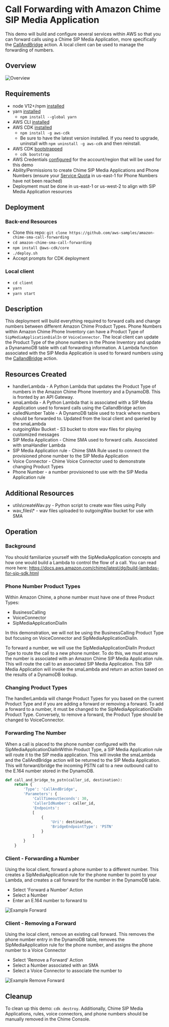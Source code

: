 # Call Forwarding with Amazon Chime SIP Media Application

This demo will build and configure several services within AWS so that you can forward calls using a Chime SIP Media Application, more specifically the [CallAndBridge](https://docs.aws.amazon.com/chime/latest/dg/call-and-bridge.html) action. A local client can be used to manage the forwarding of numbers.
## Overview

![Overview](/images/Overview.png)
## Requirements
- node V12+/npm [installed](https://www.npmjs.com/get-npm)
- yarn [installed](https://classic.yarnpkg.com/en/docs/install)
  - `npm install --global yarn`
- AWS CLI [installed](https://docs.aws.amazon.com/cli/latest/userguide/install-cliv2.html)
- AWS CDK [installed](https://docs.aws.amazon.com/cdk/latest/guide/getting_started.html#getting_started_install)
  - `npm install -g aws-cdk`
  - Be sure to have the latest version installed. If you need to upgrade, uninstall with `npm uninstall -g aws-cdk` and then reinstall.
- AWS CDK [bootstrapped](https://docs.aws.amazon.com/cdk/latest/guide/bootstrapping.html)
  - `cdk bootstrap`
- AWS Credentials [configured](https://docs.aws.amazon.com/cli/latest/userguide/cli-configure-files.html) for the account/region that will be used for this demo
- Ability/Permissions to create Chime SIP Media Applications and Phone Numbers (ensure your [Service Quota](https://console.aws.amazon.com/servicequotas/home/services/chime/quotas) in us-east-1 for Phone Numbers have not been reached)
- Deployment must be done in us-east-1 or us-west-2 to align with SIP Media Application resources

## Deployment
### Back-end Resources
- Clone this repo: `git clone https://github.com/aws-samples/amazon-chime-sma-call-forwarding`
- `cd amazon-chime-sma-call-forwarding`
- `npm install @aws-cdk/core`
- `./deploy.sh`
- Accept prompts for CDK deployment

### Local client
- `cd client`
- `yarn`
- `yarn start`

## Description
This deployment will build everything required to forward calls and change numbers between different Amazon Chime Product Types.  Phone Numbers within Amazon Chime Phone Inventory can have a Product Type of `SipMediaApplicationDialIn` or `VoiceConnector`. The local client can update the Product Type of the phone numbers in the Phone Inventory and update a DynanamoDB table with call forwarding information. A Lambda function associated with the SIP Media Application is used to forward numbers using the [CallandBridge](https://docs.aws.amazon.com/chime/latest/dg/call-and-bridge.html) action.


## Resources Created
- handlerLambda - A Python Lambda that updates the Product Type of numbers in the Amazon Chime Phone Inventory and a DynamoDB. This is fronted by an API Gateway. 
- smaLambda - A Python Lambda that is associated with a SIP Media Application used to forward calls using the CallandBridge action
- calledNumber Table - A DynamoDB table used to track where numbers should be forwarded to.  Updated from the local client and queried by the smaLambda
- outgoingWav Bucket - S3 bucket to store wav files for playing customized messages
- SIP Media Application - Chime SMA used to forward calls.  Associated with smaHandler Lambda
- SIP Media Application rule - Chime SMA Rule used to connect the provisioned phone number to the SIP Media Application
- Voice Connector - Chime Voice Connector used to demonstrate changing Product Types
- Phone Number - a number provisioned to use with the SIP Media Application rule

## Additional Resources
- utils\createWav.py - Python script to create wav files using Polly
- wav_files\\* - wav files uploaded to outgoingWav bucket for use with SMA


## Operation

### Background
You should familiarize yourself with the SipMediaApplication concepts and how one would build a Lambda to control the flow of a call. You can read more here: https://docs.aws.amazon.com/chime/latest/dg/build-lambdas-for-sip-sdk.html


### Phone Number Product Types
Within Amazon Chime, a phone number must have one of three Product Types:
- BusinessCalling
- VoiceConnector
- SipMediaApplicationDialIn

In this demonstration, we will not be using the BusinessCalling Product Type but focusing on VoiceConnector and SipMediaApplicationDialIn.

To forward a number, we will use the SipMediaApplicationDialIn Product Type to route the call to a new phone number. To do this, we must ensure the number is associated with an Amazon Chime SIP Media Application rule.  This will route the call to an associated SIP Media Application. This SIP Media Application will invoke the smaLambda and return an action based on the results of a DynamoDB lookup.

### Changing Product Types

The handlerLambda will change Product Types for you based on the current Product Type and if you are adding a forward or removing a forward.  To add a forward to a number, it must be changed to the SipMediaApplicationDialIn Product Type. Conversely, to remove a forward, the Product Type should be changed to VoiceConnector.

### Forwarding The Number
When a call is placed to the phone number configured with the SipMediaApplicationDialInWithin Product Type, a SIP Media Application rule will route it to the SIP media application.  This will invoke the smaLambda and the CallAndBridge action will be returned to the SIP Media Application. This will forward/bridge the incoming PSTN call to a new outbound call to the E.164 number stored in the DynamoDB.

```python
def call_and_bridge_to_pstn(caller_id, destination):
    return {
        'Type': 'CallAndBridge',
        'Parameters': {
            'CallTimeoutSeconds': 30,
            'CallerIdNumber': caller_id,
            'Endpoints':
            [
                {
                    'Uri': destination,
                    'BridgeEndpointType': 'PSTN'
                }
            ]
        }
    }
```
### Client - Forwarding a Number
Using the local client, forward a phone number to a different number. This creates a SipMediaApplication rule for the phone number to point to your Lambda, and creates a call forward for the number in the DynamoDB table. 

- Select 'Forward a Number' Action
- Select a Number
- Enter an E.164 number to forward to

![Example Forward](images/Forwarding.png)

### Client - Removing a Forward
Using the local client, remove an existing call forward. This removes the phone number entry in the DynamoDB table, removes the SipMediaApplication rule for the phone number, and assigns the phone number to a Voice Connector


- Select 'Remove a Forward' Action
- Select a Number associated with an SMA
- Select a Voice Connector to associate the number to

![Example Remove Forward](images/RemoveForward.png)


## Cleanup
To clean up this demo: `cdk destroy`.  Additionally, Chime SIP Media Applications, rules, voice connectors, and phone numbers should be manually removed in the Chime Console.


